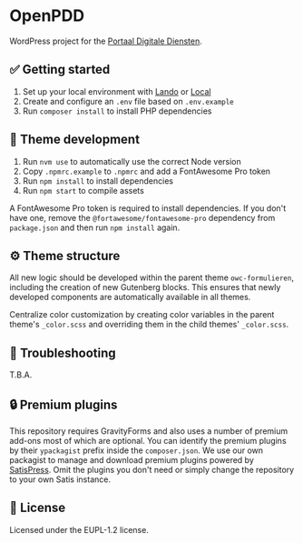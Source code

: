 # OpenPDD

WordPress project for the [Portaal Digitale Diensten](https://openwebconcept.nl/bouwblokken/).

## ✅ Getting started

1. Set up your local environment with [Lando](https://lando.dev/) or [Local](https://localwp.com/)
2. Create and configure an `.env` file based on `.env.example`
3. Run `composer install` to install PHP dependencies

## 🎨 Theme development

1. Run `nvm use` to automatically use the correct Node version
2. Copy `.npmrc.example` to `.npmrc` and add a FontAwesome Pro token
3. Run `npm install` to install dependencies
4. Run `npm start` to compile assets

A FontAwesome Pro token is required to install dependencies. If you don't have one, remove the `@fortawesome/fontawesome-pro` dependency from `package.json` and then run `npm install` again.

## ⚙️ Theme structure

All new logic should be developed within the parent theme `owc-formulieren`, including the creation of new Gutenberg blocks. This ensures that newly developed components are automatically available in all themes.

Centralize color customization by creating color variables in the parent theme's `_color.scss` and overriding them in the child themes' `_color.scss`.

## 🔔 Troubleshooting

T.B.A.

## 🔒 Premium plugins

This repository requires GravityForms and also uses a number of premium add-ons most of which are optional. You can identify the premium plugins by their `ypackagist` prefix inside the `composer.json`. We use our own packagist to manage and download premium plugins powered by [SatisPress](https://github.com/cedaro/satispress). Omit the plugins you don't need or simply change the repository to your own Satis instance.

## 📜 License

Licensed under the EUPL-1.2 license.
